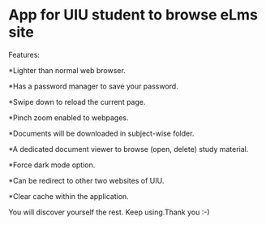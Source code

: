 # App for UIU student to browse eLms site

Features:

*Lighter than normal web browser.

*Has a password manager to save your password.

*Swipe down to reload the current page.

*Pinch zoom enabled to webpages.

*Documents will be downloaded in subject-wise folder.

*A dedicated document viewer to browse (open, delete) study material.

*Force dark mode option.

*Can be redirect to other two websites of UIU.

*Clear cache within the application.

You will discover yourself the rest.
Keep using.Thank you :-)
